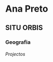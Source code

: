<html>
  <body>
    <h1>Ana Preto</h1>
	<h2>SITU ORBIS</h2>
	<h3>Geografia</h3>
	<h6>Projectos</h6>
  </body>
</html>
